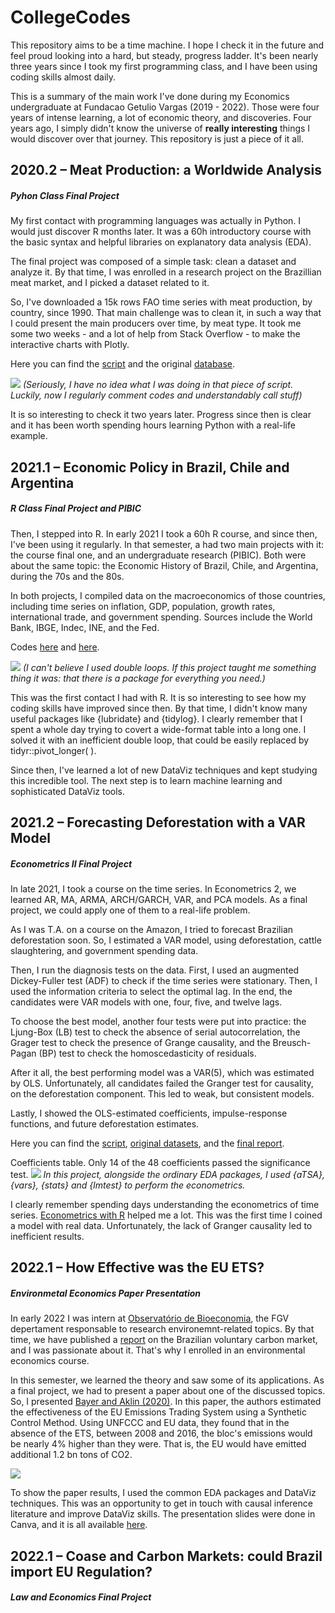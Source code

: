 # CollegeCodes
This repository aims to be a time machine. I hope I check it in the future and feel proud looking into a hard, but steady, progress ladder. It's been nearly three years since I took my first programming class, and I have been using coding skills almost daily. 

This is a summary of the main work I've done during my Economics undergraduate at Fundacao Getulio Vargas (2019 - 2022). Those were four years of intense learning, a lot of economic theory, and discoveries. Four years ago, I simply didn't know the universe of **really interesting** things I would discover over that journey. This repository is just a piece of it all.

## 2020.2 – Meat Production: a Worldwide Analysis
##### Pyhon Class Final Project
My first contact with programming languages was actually in Python. I would just discover R months later. It was a 60h introductory course with the basic syntax and helpful libraries on explanatory data analysis (EDA). 

The final project was composed of a simple task: clean a dataset and analyze it. By that time, I was enrolled in a research project on the Brazillian meat market, and I picked a dataset related to it. 

So, I've downloaded a 15k rows FAO time series with meat production, by country, since 1990. That main challenge was to clean it, in such a way that I could present the main producers over time, by meat type. It took me some two weeks - and a lot of help from Stack Overflow - to make the interactive charts with Plotly. 

Here you can find the [script](https://1drv.ms/u/s!AjVW0s-wFcYmhYgJmcyQMpTK9krPlQ?e=kOgAeq) and the original [database](https://1drv.ms/u/s!AjVW0s-wFcYmhYgKZr6RKEd7aflbsg?e=qJvmBw).

![](https://github.com/HecVini/CollegeCodes/blob/main/Computacao_CodePrint.png)
_(Seriously, I have no idea what I was doing in that piece of script. Luckily, now I regularly comment codes and understandably call stuff)_

It is so interesting to check it two years later. Progress since then is clear and it has been worth spending hours learning Python with a real-life example. 

## 2021.1 – Economic Policy in Brazil, Chile and Argentina
##### R Class Final Project and PIBIC
Then, I stepped into R. In early 2021 I took a 60h R course, and since then, I've been using it regularly. In that semester, a had two main projects with it: the course final one, and an undergraduate research (PIBIC). Both were about the same topic: the Economic History of Brazil, Chile, and Argentina, during the 70s and the 80s. 

In both projects, I compiled data on the macroeconomics of those countries, including time series on inflation, GDP, population, growth rates, international trade, and government spending. Sources include the World Bank, IBGE, Indec, INE, and the Fed.

Codes [here](https://1drv.ms/u/s!AjVW0s-wFcYmhYgSVCJS8-vBJxYHCQ?e=q8KhMh) and [here](https://1drv.ms/u/s!AjVW0s-wFcYmhYgmqHDzj2AW57vpBg?e=uhgAZt).

![](https://github.com/HecVini/CollegeCodes/blob/main/DoubleLoop_PIBIC.png)
_(I can't believe I used double loops. If this project taught me something thing it was: that there is a package for everything you need.)_

This was the first contact I had with R. It is so interesting to see how my coding skills have improved since then. By that time, I didn't know many useful packages like {lubridate} and {tidylog}. I clearly remember that I spent a whole day trying to covert a wide-format table into a long one. I solved it with an inefficient double loop, that could be easily replaced by tidyr::pivot_longer( ).

Since then, I've learned a lot of new DataViz techniques and kept studying this incredible tool. The next step is to learn machine learning and sophisticated DataViz tools.

## 2021.2 – Forecasting Deforestation with a VAR Model
##### Econometrics II Final Project
In late 2021, I took a course on the time series. In Econometrics 2, we learned AR, MA, ARMA, ARCH/GARCH, VAR, and PCA models. As a final project, we could apply one of them to a real-life problem. 

As I was T.A. on a course on the Amazon, I tried to forecast Brazilian deforestation soon. So, I estimated a VAR model, using deforestation, cattle slaughtering, and government spending data. 

Then, I run the diagnosis tests on the data. First, I used an augmented Dickey-Fuller test (ADF) to check if the time series were stationary. Then, I used the information criteria to select the optimal lag. In the end, the candidates were VAR models with one, four, five, and twelve lags.

To choose the best model, another four tests were put into practice: the Ljung-Box (LB) test to check the absence of serial autocorrelation, the Grager test to check the presence of Grange causality, and the Breusch-Pagan (BP) test to check the homoscedasticity of residuals.

After it all, the best performing model was a VAR(5), which was estimated by OLS. Unfortunately, all candidates failed the Granger test for causality, on the deforestation component. This led to weak, but consistent models. 

Lastly, I showed the OLS-estimated coefficients, impulse-response functions, and future deforestation estimates. 

Here you can find the [script](https://1drv.ms/u/s!AjVW0s-wFcYmhYhPQu05pd0zBwMX4g?e=cYDnyd), [original datasets](https://1drv.ms/u/s!AjVW0s-wFcYmhYkPkW54k8HwvBArVQ?e=cMTKfH), and the [final report](https://1drv.ms/b/s!AjVW0s-wFcYmhYhTUfnNTSiEk8n7dg?e=lrhtWb).

Coefficients table. Only 14 of the 48 coefficients passed the significance test.
![](https://github.com/HecVini/CollegeCodes/blob/main/VAR_CoefficientsEstimates.png)
_In this project, alongside the ordinary EDA packages, I used {aTSA}, {vars}, {stats} and {lmtest} to perform the econometrics._

I clearly remember spending days understanding the econometrics of time series. [Econometrics with R](https://www.econometrics-with-r.org/14-ittsraf.html) helped me a lot. This was the first time I coined a model with real data. Unfortunately, the lack of Granger causality led to inefficient results.

## 2022.1 – How Effective was the EU ETS?
##### Environmetal Economics Paper Presentation
In early 2022 I was intern at [Observatório de Bioeconomia](https://eesp.fgv.br/centros/observatorios/bioeconomia), the FGV depertament responsable to research environemnt-related topics. By that time, we have published a [report](https://eesp.fgv.br/sites/eesp.fgv.br/files/ocbio_mercado_de_carbono_1.pdf) on the Brazilian voluntary carbon market, and I was passionate about it. That's why I enrolled in an environmental economics course.

In this semester, we learned the theory and saw some of its applications. As a final project, we had to present a paper about one of the discussed topics. So, I presented [Bayer and Aklin (2020)](https://www.pnas.org/doi/pdf/10.1073/pnas.1918128117). In this paper, the authors estimated the effectiveness of the EU Emissions Trading System using a Synthetic Control Method. Using UNFCCC and EU data, they found that in the absence of the ETS, between 2008 and 2016, the bloc's emissions would be nearly 4% higher than they were. That is, the EU would have emitted additional 1.2 bn tons of CO2.

![](https://github.com/HecVini/CollegeCodes/blob/main/Environmental_BayerAndAklin.png)<br/>

To show the paper results, I used the common EDA packages and DataViz techniques. This was an opportunity to get in touch with causal inference literature and improve DataViz skills. The presentation slides were done in Canva, and it is all available [here](https://1drv.ms/p/s!AjVW0s-wFcYmhYkaJUfy8fB1D2oSIA?e=g1Fc3h). 

## 2022.1 – Coase and Carbon Markets: could Brazil import EU Regulation?
##### Law and Economics Final Project
